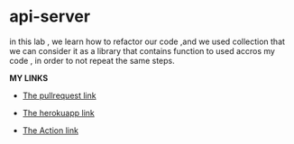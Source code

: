 # api-server

in this lab , we learn how to refactor our code ,and we used collection that we can consider it as a library 
that contains function to used accros my code , in order to not repeat the same steps. 

**MY LINKS**


- [The pullrequest link](https://github.com/neveenaburomman/api-server/pulls)

- [The herokuapp link](https://api-server-neveen.herokuapp.com/)

- [The Action link](https://github.com/neveenaburomman/api-server/actions)